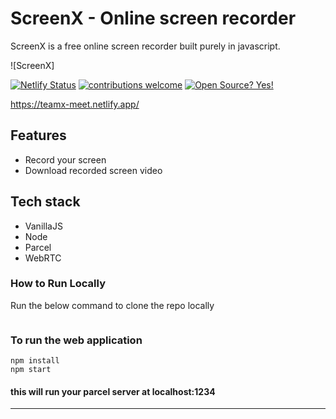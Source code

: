 # ScreenX - Online screen recorder

ScreenX is a free online screen recorder built purely in javascript.

![ScreenX]

[![Netlify Status](https://api.netlify.com/api/v1/badges/e5be14e5-cbff-4445-b81f-75b5cdfa33d4/deploy-status)](https://app.netlify.com/sites/screenx/deploys)
[
![contributions welcome](https://img.shields.io/badge/contributions-welcome-brightgreen.svg?style=flat)](https://github.com/dwyl/esta/issues) [![Open Source? Yes!](https://badgen.net/badge/Open%20Source%20%3F/Yes%21/blue?icon=github)](https://github.com/kothariji/SyntaxMeets)

https://teamx-meet.netlify.app/

## Features

- Record your screen
- Download recorded screen video

## Tech stack

- VanillaJS
- Node
- Parcel
- WebRTC

### How to Run Locally

Run the below command to clone the repo locally

```

```

### To run the web application

```
npm install
npm start
```

#### this will run your parcel server at localhost:1234

---

